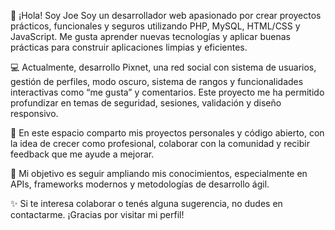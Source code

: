 👋 ¡Hola! Soy Joe
Soy un desarrollador web apasionado por crear proyectos prácticos, funcionales y seguros utilizando PHP, MySQL, HTML/CSS y JavaScript. Me gusta aprender nuevas tecnologías y aplicar buenas prácticas para construir aplicaciones limpias y eficientes.

💻 Actualmente, desarrollo Pixnet, una red social con sistema de usuarios, gestión de perfiles, modo oscuro, sistema de rangos y funcionalidades interactivas como “me gusta” y comentarios. Este proyecto me ha permitido profundizar en temas de seguridad, sesiones, validación y diseño responsivo.

📂 En este espacio comparto mis proyectos personales y código abierto, con la idea de crecer como profesional, colaborar con la comunidad y recibir feedback que me ayude a mejorar.

🚀 Mi objetivo es seguir ampliando mis conocimientos, especialmente en APIs, frameworks modernos y metodologías de desarrollo ágil.

✨ Si te interesa colaborar o tenés alguna sugerencia, no dudes en contactarme. ¡Gracias por visitar mi perfil!
